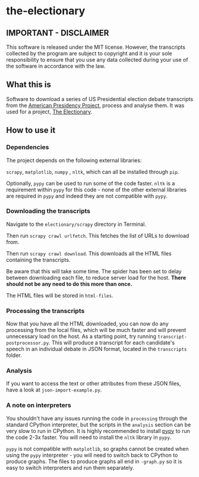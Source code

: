# the-electionary

## IMPORTANT - DISCLAIMER

This software is released under the MIT license. However, the transcripts collected by the program are subject to copyright and it is your sole responsibility to ensure that you use any data collected during your use of the software in accordance with the law.

## What this is

Software to download a series of US Presidential election debate transcripts from the [American Presidency Project](http://presidency.ucsb.edu/debates.php), process and analyse them. It was used for a project, [The Electionary](https://theelectionary.wordpress.com).

## How to use it

### Dependencies

The project depends on the following external libraries:

`scrapy`, `matplotlib`, `numpy` , `nltk`, which can all be installed through `pip`.

Optionally, `pypy` can be used to run some of the code faster. `nltk` is a requirement within `pypy` for this code - none of the other external libraries are required in `pypy` and indeed they are not compatible with `pypy`.

### Downloading the transcripts

Navigate to the `electionary/scrapy` directory in Terminal.

Then run `scrapy crawl urlfetch`. This fetches the list of URLs to download from.

Then run `scrapy crawl download`. This downloads all the HTML files containing the transcripts.

Be aware that this will take some time. The spider has been set to delay between downloading each file, to reduce server load for the host.
**There should not be any need to do this more than once.**

The HTML files will be stored in `html-files`. 
 
### Processing the transcripts

Now that you have all the HTML downloaded, you can now do any processing from the local files, which will be much faster and will prevent unnecessary load on the host.
As a starting point, try running `transcript-postprocessor.py`.
This will produce a transcript for each candidate's speech in an individual debate in JSON format, located in the `transcripts` folder.

### Analysis

If you want to access the text or other attributes from these JSON files, have a look at `json-import-example.py`.

### A note on interpreters

You shouldn't have any issues running the code in `processing` through the standard CPython interpreter, but the scripts in the `analysis` section can be very slow to run in CPython. It is highly recommended to install [pypy](http://pypy.org) to run the code 2-3x faster. You will need to install the `nltk` library in `pypy`.

`pypy` is not compatible with `matplotlib`, so graphs cannot be created when using the `pypy` interpreter - you will need to switch back to CPython to produce graphs. The files to produce graphs all end in `-graph.py` so it is easy to switch interpreters and run them separately.